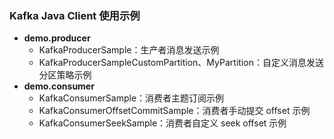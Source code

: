 ### Kafka Java Client 使用示例

* **demo.producer**
  * KafkaProducerSample：生产者消息发送示例
  * KafkaProducerSampleCustomPartition、MyPartition：自定义消息发送分区策略示例
* **demo.consumer**
  * KafkaConsumerSample：消费者主题订阅示例
  * KafkaConsumerOffsetCommitSample：消费者手动提交 offset 示例
  * KafkaConsumerSeekSample：消费者自定义 seek offset 示例